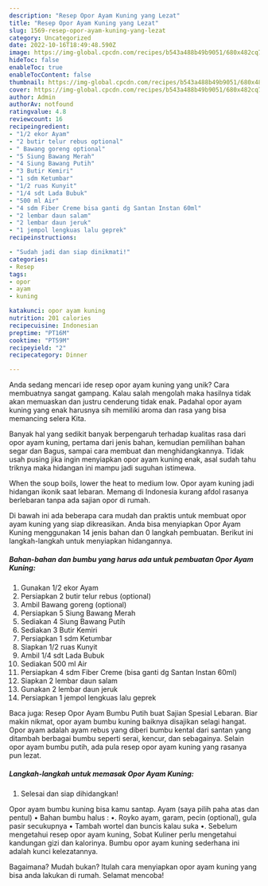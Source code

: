 ```yaml
---
description: "Resep Opor Ayam Kuning yang Lezat"
title: "Resep Opor Ayam Kuning yang Lezat"
slug: 1569-resep-opor-ayam-kuning-yang-lezat
category: Uncategorized
date: 2022-10-16T18:49:48.590Z
image: https://img-global.cpcdn.com/recipes/b543a488b49b9051/680x482cq70/opor-ayam-kuning-foto-resep-utama.jpg
hideToc: false
enableToc: true
enableTocContent: false
thumbnail: https://img-global.cpcdn.com/recipes/b543a488b49b9051/680x482cq70/opor-ayam-kuning-foto-resep-utama.jpg
cover: https://img-global.cpcdn.com/recipes/b543a488b49b9051/680x482cq70/opor-ayam-kuning-foto-resep-utama.jpg
author: Admin
authorAv: notfound
ratingvalue: 4.8
reviewcount: 16
recipeingredient:
- "1/2 ekor Ayam"
- "2 butir telur rebus optional"
- " Bawang goreng optional"
- "5 Siung Bawang Merah"
- "4 Siung Bawang Putih"
- "3 Butir Kemiri"
- "1 sdm Ketumbar"
- "1/2 ruas Kunyit"
- "1/4 sdt Lada Bubuk"
- "500 ml Air"
- "4 sdm Fiber Creme bisa ganti dg Santan Instan 60ml"
- "2 lembar daun salam"
- "2 lembar daun jeruk"
- "1 jempol lengkuas lalu geprek"
recipeinstructions:

- "Sudah jadi dan siap dinikmati!"
categories:
- Resep
tags:
- opor
- ayam
- kuning

katakunci: opor ayam kuning 
nutrition: 201 calories
recipecuisine: Indonesian
preptime: "PT16M"
cooktime: "PT59M"
recipeyield: "2"
recipecategory: Dinner

---
```





Anda sedang mencari ide resep opor ayam kuning yang unik? Cara membuatnya sangat gampang. Kalau salah mengolah maka hasilnya tidak akan memuaskan dan justru cenderung tidak enak. Padahal opor ayam kuning yang enak harusnya sih memiliki aroma dan rasa yang bisa memancing selera Kita.





Banyak hal yang sedikit banyak berpengaruh terhadap kualitas rasa dari opor ayam kuning, pertama dari jenis bahan, kemudian pemilihan bahan segar dan Bagus, sampai cara membuat dan menghidangkannya. Tidak usah pusing jika ingin menyiapkan opor ayam kuning enak,      asal sudah tahu triknya maka hidangan ini mampu jadi suguhan istimewa.














When the soup boils, lower the heat to medium low. Opor ayam kuning jadi hidangan ikonik saat lebaran. Memang di Indonesia kurang afdol rasanya berlebaran tanpa ada sajian opor di rumah.






Di bawah ini ada beberapa cara mudah dan praktis untuk membuat opor ayam kuning yang siap dikreasikan. Anda bisa menyiapkan Opor Ayam Kuning menggunakan 14 jenis bahan dan 0 langkah pembuatan. Berikut ini langkah-langkah untuk menyiapkan hidangannya.

<!--inarticleads1-->

##### Bahan-bahan dan bumbu yang harus ada untuk pembuatan Opor Ayam Kuning:

1. Gunakan 1/2 ekor Ayam
1. Persiapkan 2 butir telur rebus (optional)
1. Ambil  Bawang goreng (optional)
1. Persiapkan 5 Siung Bawang Merah
1. Sediakan 4 Siung Bawang Putih
1. Sediakan 3 Butir Kemiri
1. Persiapkan 1 sdm Ketumbar
1. Siapkan 1/2 ruas Kunyit
1. Ambil 1/4 sdt Lada Bubuk
1. Sediakan 500 ml Air
1. Persiapkan 4 sdm Fiber Creme (bisa ganti dg Santan Instan 60ml)
1. Siapkan 2 lembar daun salam
1. Gunakan 2 lembar daun jeruk
1. Persiapkan 1 jempol lengkuas lalu geprek


Baca juga: Resep Opor Ayam Bumbu Putih buat Sajian Spesial Lebaran. Biar makin nikmat, opor ayam bumbu kuning baiknya disajikan selagi hangat. Opor ayam adalah ayam rebus yang diberi bumbu kental dari santan yang ditambah berbagai bumbu seperti serai, kencur, dan sebagainya. Selain opor ayam bumbu putih, ada pula resep opor ayam kuning yang rasanya pun lezat. 

<!--inarticleads2-->

##### Langkah-langkah untuk memasak Opor Ayam Kuning:


1. Selesai dan siap dihidangkan!

Opor ayam bumbu kuning bisa kamu santap. Ayam (saya pilih paha atas dan pentul) • Bahan bumbu halus : •. Royko ayam, garam, pecin (optional), gula pasir secukupnya • Tambah wortel dan buncis kalau suka •. Sebelum mengetahui resep opor ayam kuning, Sobat Kuliner perlu mengetahui kandungan gizi dan kalorinya. Bumbu opor ayam kuning sederhana ini adalah kunci kelezatannya. 

Bagaimana? Mudah bukan? Itulah cara menyiapkan opor ayam kuning yang bisa anda lakukan di rumah. Selamat mencoba!
